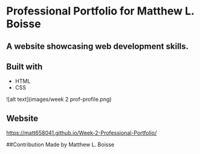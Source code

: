 # Professional Portfolio for Matthew L. Boisse
  
 ## A website showcasing web development skills.

 ## Built with 
 * HTML
 * CSS

 ![alt text](images/week 2 prof-profile.png)

## Website 
https://matt658041.github.io/Week-2-Professional-Portfolio/

##Contribution 
Made by Matthew L. Boisse

